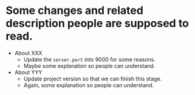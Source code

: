 # Some changes and related description people are supposed to read.

- About XXX
  - Update the `server.port` into 9000 for some reasons.
  - Maybe some explanation so people can understand.
- About YYY
  - Update project version so that we can finish this stage.
  - Again, some explanation so people can understand.
